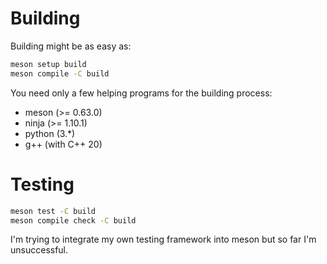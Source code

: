 # Building

Building might be as easy as:

```bash
meson setup build
meson compile -C build
```

You need only a few helping programs for the building process:

- meson (>= 0.63.0)
- ninja (>= 1.10.1)
- python (3.*)
- g++ (with C++ 20)

# Testing

```bash
meson test -C build
meson compile check -C build
```

I'm trying to integrate my own testing framework into meson but so far I'm unsuccessful.

